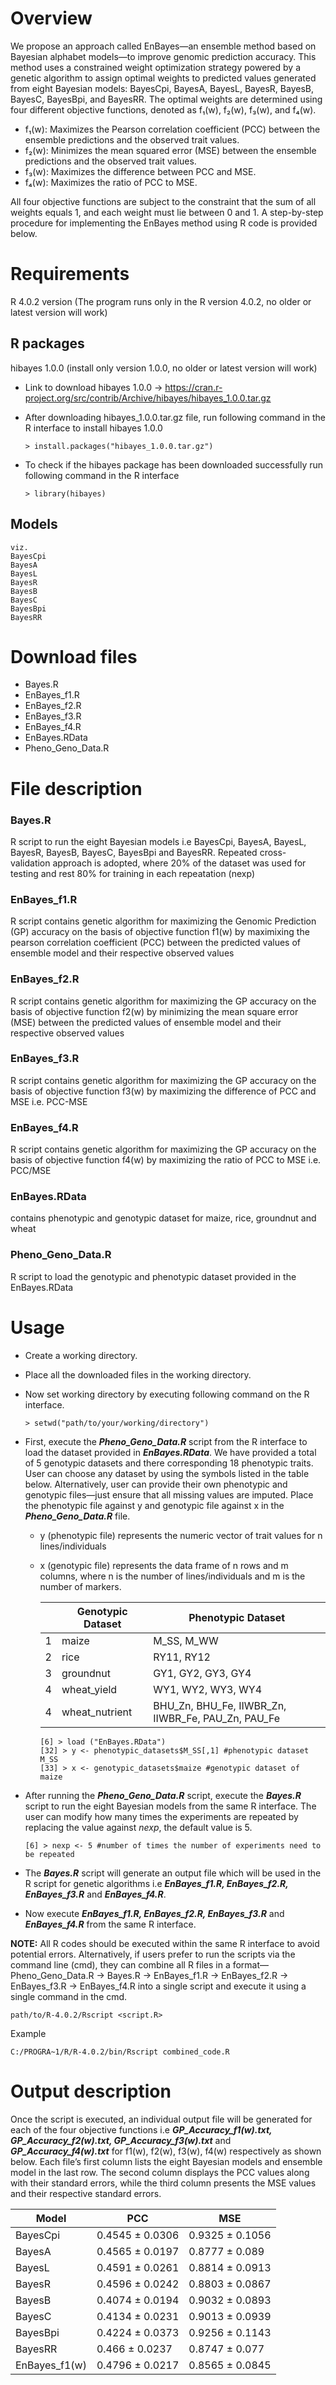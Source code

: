 # Overview
We propose an approach called EnBayes—an ensemble method based on Bayesian alphabet models—to improve genomic prediction accuracy. This method uses a constrained weight optimization strategy powered by a genetic algorithm to assign optimal weights to predicted values generated from eight Bayesian models: BayesCpi, BayesA, BayesL, BayesR, BayesB, BayesC, BayesBpi, and BayesRR. The optimal weights are determined using four different objective functions, denoted as f₁(w), f₂(w), f₃(w), and f₄(w).

- f₁(w): Maximizes the Pearson correlation coefficient (PCC) between the ensemble predictions and the observed trait values.
- f₂(w): Minimizes the mean squared error (MSE) between the ensemble predictions and the observed trait values.
- f₃(w): Maximizes the difference between PCC and MSE.
- f₄(w): Maximizes the ratio of PCC to MSE.

All four objective functions are subject to the constraint that the sum of all weights equals 1, and each weight must lie between 0 and 1. A step-by-step procedure for implementing the EnBayes method using R code is provided below.

# Requirements
R 4.0.2 version (The program runs only in the R version 4.0.2, no older or latest version will work)

## R packages
hibayes 1.0.0 (install only version 1.0.0, no older or latest version will work)
- Link to download hibayes 1.0.0 -> https://cran.r-project.org/src/contrib/Archive/hibayes/hibayes_1.0.0.tar.gz
- After downloading hibayes_1.0.0.tar.gz file, run following command in the R interface to install hibayes 1.0.0

      > install.packages("hibayes_1.0.0.tar.gz")
             
- To check if the hibayes package has been downloaded successfully run following command in the R interface

      > library(hibayes)
    
## Models
    viz.
    BayesCpi
    BayesA
    BayesL
    BayesR
    BayesB
    BayesC
    BayesBpi
    BayesRR

# Download files
- Bayes.R
- EnBayes_f1.R
- EnBayes_f2.R
- EnBayes_f3.R
- EnBayes_f4.R
- EnBayes.RData
- Pheno_Geno_Data.R

# File description
### Bayes.R
R script to run the eight Bayesian models i.e BayesCpi, BayesA, BayesL, BayesR, BayesB, BayesC, BayesBpi and BayesRR. Repeated cross-validation approach is adopted, where 20% of the dataset was used for testing and rest 80% for training in each repeatation (nexp)

### EnBayes_f1.R
R script contains genetic algorithm for maximizing the Genomic Prediction (GP) accuracy on the basis of objective function f1(w) by maximixing the pearson correlation coefficient (PCC) between the predicted values of ensemble model and their respective observed values

### EnBayes_f2.R
R script contains genetic algorithm for maximizing the GP accuracy on the basis of objective function f2(w) by minimizing the mean square error (MSE) between the predicted values of ensemble model and their respective observed values

### EnBayes_f3.R
R script contains genetic algorithm for maximizing the GP accuracy on the basis of objective function f3(w) by maximizing the difference of PCC and MSE i.e. PCC-MSE

### EnBayes_f4.R
R script contains genetic algorithm for maximizing the GP accuracy on the basis of objective function f4(w) by maximizing the ratio of PCC to MSE i.e. PCC/MSE

### EnBayes.RData
contains phenotypic and genotypic dataset for maize, rice, groundnut and wheat

### Pheno_Geno_Data.R
R script to load the genotypic and phenotypic dataset provided in the EnBayes.RData

# Usage 
- Create a working directory.
- Place all the downloaded files in the working directory.
- Now set working directory by executing following command on the R interface.

      > setwd("path/to/your/working/directory")
- First, execute the _**Pheno_Geno_Data.R**_ script from the R interface to load the dataset provided in _**EnBayes.RData**_. We have provided a total of 5 genotypic datasets and there corresponding 18 phenotypic traits. User can choose any dataset by using the symbols listed in the table below. Alternatively, user can provide their own phenotypic and genotypic files—just ensure that all missing values are imputed. Place the phenotypic file against y and genotypic file against x in the _**Pheno_Geno_Data.R**_ file.

    - y (phenotypic file) represents the numeric vector of trait values for n lines/individuals
    - x (genotypic file) represents the data frame of n rows and m columns, where n is the number of lines/individuals and m is the number of markers.

      | |Genotypic Dataset|Phenotypic Dataset|
      |---|---|---|
      |1|maize|M_SS, M_WW|
      |2|rice|RY11, RY12|
      |3|groundnut|GY1, GY2, GY3, GY4|
      |4|wheat_yield|WY1, WY2, WY3, WY4|
      |4|wheat_nutrient|BHU_Zn, BHU_Fe, IIWBR_Zn, IIWBR_Fe, PAU_Zn, PAU_Fe|

          [6] > load ("EnBayes.RData")
          [32] > y <- phenotypic_datasets$M_SS[,1] #phenotypic dataset M_SS 
          [33] > x <- genotypic_datasets$maize #genotypic dataset of maize
  
- After running the _**Pheno_Geno_Data.R**_ script, execute the _**Bayes.R**_ script to run the eight Bayesian models from the same R interface. The user can modify how many times the experiments are repeated by replacing the value against _nexp_, the default value is 5.

      [6] > nexp <- 5 #number of times the number of experiments need to be repeated

- The _**Bayes.R**_ script will generate an output file which will be used in the R script for genetic algorithms i.e _**EnBayes_f1.R, EnBayes_f2.R, EnBayes_f3.R**_ and _**EnBayes_f4.R**_.
- Now execute _**EnBayes_f1.R, EnBayes_f2.R, EnBayes_f3.R**_ and _**EnBayes_f4.R**_ from the same R interface.
   
**NOTE:** All R codes should be executed within the same R interface to avoid potential errors. Alternatively, if users prefer to run the scripts via the command line (cmd), they can combine all R files in a format—Pheno_Geno_Data.R → Bayes.R → EnBayes_f1.R → EnBayes_f2.R → EnBayes_f3.R → EnBayes_f4.R into a single script and execute it using a single command in the cmd.

    path/to/R-4.0.2/Rscript <script.R>
        
Example 
      
    C:/PROGRA~1/R/R-4.0.2/bin/Rscript combined_code.R

# Output description
Once the script is executed, an individual output file will be generated for each of the four objective functions i.e _**GP_Accuracy_f1(w).txt, GP_Accuracy_f2(w).txt, GP_Accuracy_f3(w).txt**_ and _**GP_Accuracy_f4(w).txt**_ for f1(w), f2(w), f3(w), f4(w) respectively as shown below. Each file’s first column lists the eight Bayesian models and ensemble model in the last row. The second column displays the PCC values along with their standard errors, while the third column presents the MSE values and their respective standard errors.

|Model|PCC|MSE|
|---|---|---| 
|BayesCpi|0.4545 ± 0.0306|0.9325 ± 0.1056|
|BayesA|0.4565 ± 0.0197|0.8777 ± 0.089|
|BayesL|0.4591 ± 0.0261|0.8814 ± 0.0913|
|BayesR|0.4596 ± 0.0242|0.8803 ± 0.0867|
|BayesB|0.4074 ± 0.0194|0.9032 ± 0.0893|
|BayesC|0.4134 ± 0.0231|0.9013 ± 0.0939|
|BayesBpi|0.4224 ± 0.0373|0.9256 ± 0.1143|
|BayesRR|0.466 ± 0.0237|0.8747 ± 0.077|
|EnBayes_f1(w)|0.4796 ± 0.0217|0.8565 ± 0.0845|
